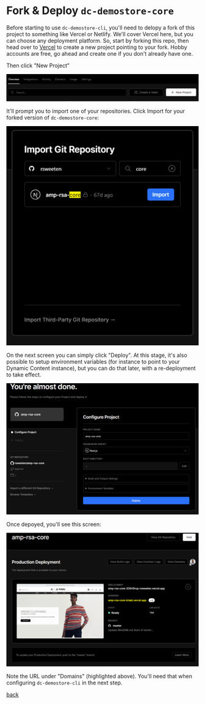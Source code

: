 # Fork & Deploy `dc-demostore-core`

Before starting to use `dc-demostore-cli`, you'll need to delopy a fork of this project to something like Vercel or Netlify. We'll cover Vercel here, but you can choose any deployment platform. So, start by forking this repo, then head over to [Vercel](https://vercel.com/) to create a new project pointing to your fork. Hobby accounts are free, go ahead and create one if you don't already have one.

Then click "New Project"

![Vercel Create Project](../media/vercel-create.png)

It'll prompt you to import one of your repositories. Click Import for your forked version of `dc-demostore-core`:

![Vercel Import Forked Project](../media/vercel-import.png)

On the next screen you can simply click "Deploy". At this stage, it's also possible to setup environment variables (for instance to point to your Dynamic Content instance), but you can do that later, with a re-deployment to take effect.

![Vercel Import Forked Project](../media/vercel-deploy.png)

Once depoyed, you'll see this screen:

![Vercel Import Forked Project](../media/vercel-deployed.png)

Note the URL under "Domains" (highlighted above). You'll need that when configuring `dc-demostore-cli` in the next step.

[back](../README.md)
